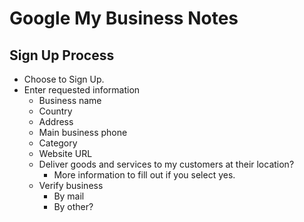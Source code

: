 # Google My Business Notes


## Sign Up Process

* Choose to Sign Up.
* Enter requested information
  + Business name
  + Country
  + Address
  + Main business phone
  + Category
  + Website URL
  + Deliver goods and services to my customers at their location?
    - More information to fill out if you select yes.
  + Verify business
    - By mail
    - By other?
 
